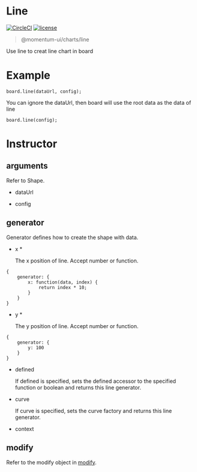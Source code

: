 # Line

[![CircleCI](https://img.shields.io/circleci/project/github/momentum-design/momentum-ui/main.svg)](https://circleci.com/gh/momentum-design/momentum-ui/)
[![license](https://img.shields.io/github/license/momentum-design/momentum-ui.svg?color=blueviolet)](https://github.com/momentum-design/momentum-ui/blob/main/charts/LICENSE)

> @momentum-ui/charts/line

Use line to creat line chart in board

# Example

```
board.line(dataUrl, config);
```

You can ignore the dataUrl, then board will use the root data as the data of line

```
board.line(config);
```

# Instructor

## arguments

Refer to Shape.

+ dataUrl

+ config


## generator

Generator defines how to create the shape with data.

+ x *

	The x position of line. Accept number or function.
	
```
{
	generator: {
		x: function(data, index) {
			return index * 10;
		}
	}
}
```
	
+ y *

	The y position of line. Accept number or function.
	
```
{
	generator: {
		y: 100
	}
}
```

+ defined

	If defined is specified, sets the defined accessor to the specified function or boolean and returns this line generator. 

+ curve

	If curve is specified, sets the curve factory and returns this line generator.

+ context

## modify

Refer to the modify object in [modify](../fundamentals/modify.md).
